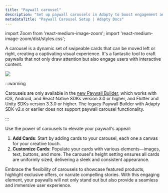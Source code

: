```yaml
---
title: "Paywall carousel"
description: "Set up paywall carousels in Adapty to boost engagement and subscriptions."
metadataTitle: "Paywall Carousel Setup | Adapty Docs"
---
```


import Zoom from 'react-medium-image-zoom';
import 'react-medium-image-zoom/dist/styles.css';

A carousel is a dynamic set of swipeable cards that can be moved left or right, creating a captivating visual experience. It's a fantastic tool to craft paywalls that not only draw attention but also engage users with interactive content.


<Zoom>
  <img src={require('./img/81eaa26-PB_carousel.gif').default}
  style={{
    border: 'none', /* border width and color */
    width: '200px', /* image width */
    display: 'block', /* for alignment */
    margin: '0 auto' /* center alignment */
  }}
/>
</Zoom>

:::warning

Carousels are only available in the [new Paywall Builder](adapty-paywall-builder), which works with iOS, Android, and React Native SDKs version 3.0 or higher, and Flutter and Unity SDKs version 3.3.0 or higher. The legacy Paywall Builder with Adapty SDK v2.x or earlier does not support paywall carousel functionality.

:::

Use the power of carousels to elevate your paywall's appeal:

1. **Add Cards**: Start by adding cards to your carousel, each one a canvas for your creative touch.
2. **Customize Cards**: Populate your cards with various elements—images, text, buttons, and more. The carousel's height setting ensures all cards are uniformly sized, delivering a sleek and consistent appearance.

Embrace the flexibility of carousels to showcase featured products, highlight exclusive offers, or narrate compelling stories. With this engaging element, your paywalls will not only stand out but also provide a seamless and immersive user experience.